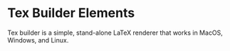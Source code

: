 # Tex Builder Elements

Tex builder is a simple, stand-alone LaTeX renderer that works in MacOS, Windows, and Linux. 